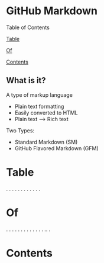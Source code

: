 # GitHub Markdown

Table of Contents

[Table](https://github.com/taylordusting/s15_Taylor_markdown/blob/master/README.md#Table)

[Of](https://github.com/taylordusting/s15_Taylor_markdown/blob/master/README.md#Of)

[Contents](https://github.com/taylordusting/s15_Taylor_markdown/blob/master/README.md#Contents)

## What is it?
A type of markup language
* Plain text formatting
* Easily converted to HTML
* Plain text --> Rich text

Two Types:
* Standard Markdown (SM)
* GitHub Flavored Markdown (GFM)

# Table 
.
.
.
.
.
.
.
.
.
.
.
.
# Of
.
.
.
.
.
.
.
.
.
.
.
.
.
..
.
# Contents
